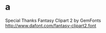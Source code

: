 a
============

Special Thanks
Fantasy Clipart 2 by GemFonts http://www.dafont.com/fantasy-clipart2.font
